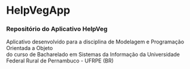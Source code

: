 # HelpVegApp  

### Repositório do Aplicativo HelpVeg  

Aplicativo desenvolvido para a disciplina de Modelagem e Programação Orientada a Objeto  
do curso de Bacharelado em Sistemas da Informação da Universidade Federal Rural de Pernambuco - UFRPE (BR)
